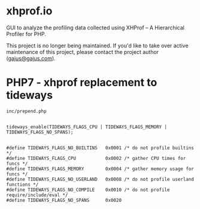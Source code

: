 # xhprof.io

GUI to analyze the profiling data collected using XHProf – A Hierarchical Profiler for PHP.

This project is no longer being maintained. If you'd like to take over active maintenance of this project, please contact the project author (gajus@gajus.com).

# PHP7 - xhprof replacement to tideways 


    inc/prepend.php
    
    
    tideways_enable(TIDEWAYS_FLAGS_CPU | TIDEWAYS_FLAGS_MEMORY | TIDEWAYS_FLAGS_NO_SPANS);


    #define TIDEWAYS_FLAGS_NO_BUILTINS   0x0001 /* do not profile builtins */
    #define TIDEWAYS_FLAGS_CPU           0x0002 /* gather CPU times for funcs */
    #define TIDEWAYS_FLAGS_MEMORY        0x0004 /* gather memory usage for funcs */
    #define TIDEWAYS_FLAGS_NO_USERLAND   0x0008 /* do not profile userland functions */
    #define TIDEWAYS_FLAGS_NO_COMPILE    0x0010 /* do not profile require/include/eval */
    #define TIDEWAYS_FLAGS_NO_SPANS      0x0020

